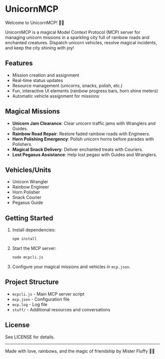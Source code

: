 # UnicornMCP

Welcome to UnicornMCP! 🦄✨

UnicornMCP is a magical Model Context Protocol (MCP) server for managing unicorn missions in a sparkling city full of rainbow roads and enchanted creatures. Dispatch unicorn vehicles, resolve magical incidents, and keep the city shining with joy!

## Features
- Mission creation and assignment
- Real-time status updates
- Resource management (unicorns, snacks, polish, etc.)
- Fun, interactive UI elements (rainbow progress bars, horn shine meters)
- Automatic vehicle assignment for missions

## Magical Missions
- **Unicorn Jam Clearance**: Clear unicorn traffic jams with Wranglers and Guides.
- **Rainbow Road Repair**: Restore faded rainbow roads with Engineers.
- **Horn Polishing Emergency**: Polish unicorn horns before parades with Polishers.
- **Magical Snack Delivery**: Deliver enchanted treats with Couriers.
- **Lost Pegasus Assistance**: Help lost pegasi with Guides and Wranglers.

## Vehicles/Units
- Unicorn Wrangler
- Rainbow Engineer
- Horn Polisher
- Snack Courier
- Pegasus Guide

## Getting Started
1. Install dependencies:
   ```bash
   npm install
   ```
2. Start the MCP server:
   ```bash
   node mcpcli.js
   ```
3. Configure your magical missions and vehicles in `mcp.json`.

## Project Structure
- `mcpcli.js` - Main MCP server script
- `mcp.json` - Configuration file
- `mcp.log` - Log file
- `stuff/` - Additional resources and conversations

## License
See LICENSE for details.

---

Made with love, rainbows, and the magic of friendship by Mister Fluffy 🦄💖
